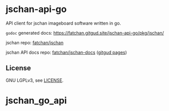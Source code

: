 # jschan-api-go

API client for jschan imageboard software written in go.

`godoc` generated docs: https://fatchan.gitgud.site/jschan-api-go/pkg/jschan/

jschan repo: [fatchan/jschan](https://gitgud.io/fatchan/jschan/)

jschan API docs repo: [fatchan/jschan-docs](https://gitgud.io/fatchan/jschan-docs/) ([gitgud pages](https://fatchan.gitgud.site/jschan-docs/#introduction))

## License

GNU LGPLv3, see [LICENSE](LICENSE).

# jschan_go_api
